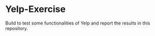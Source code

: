 # Yelp-Exercise
Build to test some functionalities of Yelp and report the results in this repository.

